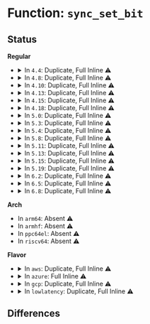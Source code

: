 # Function: <code>sync_set_bit</code>

## Status
<b>Regular</b>
<ul>
<li>
<details>
<summary>In <code>4.4</code>: Duplicate, Full Inline ⚠️</summary>

**Collision:** Static Duplication

**Inline:** Full

**Transformation:** False

**Instances:**

```
In drivers/xen/events/events_2l.c (ffffffff814c9eb2)
Location: arch/x86/include/asm/sync_bitops.h:29
Inline: True
Inline callers:
  - drivers/xen/events/events_2l.c:evtchn_2l_set_pending
  - drivers/xen/events/events_2l.c:evtchn_2l_mask
  - drivers/xen/events/events_2l.c:evtchn_2l_unmask
```
```
In drivers/xen/events/events_fifo.c (ffffffff814ca819)
Location: arch/x86/include/asm/sync_bitops.h:29
Inline: True
Inline callers:
  - drivers/xen/events/events_fifo.c:evtchn_fifo_set_pending
  - drivers/xen/events/events_fifo.c:evtchn_fifo_mask
```
</details>
</li>
<li>
<details>
<summary>In <code>4.8</code>: Duplicate, Full Inline ⚠️</summary>

**Collision:** Static Duplication

**Inline:** Full

**Transformation:** False

**Instances:**

```
In drivers/xen/events/events_2l.c (ffffffff8151ae69)
Location: arch/x86/include/asm/sync_bitops.h:29
Inline: True
Inline callers:
  - drivers/xen/events/events_2l.c:evtchn_2l_unmask
  - drivers/xen/events/events_2l.c:evtchn_2l_mask
  - drivers/xen/events/events_2l.c:evtchn_2l_set_pending
```
```
In drivers/xen/events/events_fifo.c (ffffffff8151b409)
Location: arch/x86/include/asm/sync_bitops.h:29
Inline: True
Inline callers:
  - drivers/xen/events/events_fifo.c:evtchn_fifo_mask
  - drivers/xen/events/events_fifo.c:evtchn_fifo_set_pending
```
</details>
</li>
<li>
<details>
<summary>In <code>4.10</code>: Duplicate, Full Inline ⚠️</summary>

**Collision:** Static Duplication

**Inline:** Full

**Transformation:** False

**Instances:**

```
In drivers/xen/events/events_2l.c (ffffffff81547339)
Location: arch/x86/include/asm/sync_bitops.h:29
Inline: True
Inline callers:
  - drivers/xen/events/events_2l.c:evtchn_2l_unmask
  - drivers/xen/events/events_2l.c:evtchn_2l_mask
  - drivers/xen/events/events_2l.c:evtchn_2l_set_pending
```
```
In drivers/xen/events/events_fifo.c (ffffffff815478d9)
Location: arch/x86/include/asm/sync_bitops.h:29
Inline: True
Inline callers:
  - drivers/xen/events/events_fifo.c:evtchn_fifo_mask
  - drivers/xen/events/events_fifo.c:evtchn_fifo_set_pending
```
</details>
</li>
<li>
<details>
<summary>In <code>4.13</code>: Duplicate, Full Inline ⚠️</summary>

**Collision:** Static Duplication

**Inline:** Full

**Transformation:** False

**Instances:**

```
In drivers/xen/events/events_2l.c (ffffffff8155b10b)
Location: arch/x86/include/asm/sync_bitops.h:29
Inline: True
Inline callers:
  - drivers/xen/events/events_2l.c:evtchn_2l_unmask
  - drivers/xen/events/events_2l.c:evtchn_2l_mask
  - drivers/xen/events/events_2l.c:evtchn_2l_set_pending
```
```
In drivers/xen/events/events_fifo.c (ffffffff8155b689)
Location: arch/x86/include/asm/sync_bitops.h:29
Inline: True
Inline callers:
  - drivers/xen/events/events_fifo.c:evtchn_fifo_mask
  - drivers/xen/events/events_fifo.c:evtchn_fifo_set_pending
```
</details>
</li>
<li>
<details>
<summary>In <code>4.15</code>: Duplicate, Full Inline ⚠️</summary>

**Collision:** Static Duplication

**Inline:** Full

**Transformation:** False

**Instances:**

```
In drivers/xen/events/events_2l.c (ffffffff815bf43b)
Location: arch/x86/include/asm/sync_bitops.h:30
Inline: True
Inline callers:
  - drivers/xen/events/events_2l.c:evtchn_2l_unmask
  - drivers/xen/events/events_2l.c:evtchn_2l_mask
  - drivers/xen/events/events_2l.c:evtchn_2l_set_pending
```
```
In drivers/xen/events/events_fifo.c (ffffffff815bf9b9)
Location: arch/x86/include/asm/sync_bitops.h:30
Inline: True
Inline callers:
  - drivers/xen/events/events_fifo.c:evtchn_fifo_mask
  - drivers/xen/events/events_fifo.c:evtchn_fifo_set_pending
```
</details>
</li>
<li>
<details>
<summary>In <code>4.18</code>: Duplicate, Full Inline ⚠️</summary>

**Collision:** Static Duplication

**Inline:** Full

**Transformation:** False

**Instances:**

```
In drivers/xen/events/events_2l.c (ffffffff815f7b1b)
Location: arch/x86/include/asm/sync_bitops.h:30
Inline: True
Inline callers:
  - drivers/xen/events/events_2l.c:evtchn_2l_unmask
  - drivers/xen/events/events_2l.c:evtchn_2l_mask
  - drivers/xen/events/events_2l.c:evtchn_2l_set_pending
```
```
In drivers/xen/events/events_fifo.c (ffffffff815f80a9)
Location: arch/x86/include/asm/sync_bitops.h:30
Inline: True
Inline callers:
  - drivers/xen/events/events_fifo.c:evtchn_fifo_mask
  - drivers/xen/events/events_fifo.c:evtchn_fifo_set_pending
```
</details>
</li>
<li>
<details>
<summary>In <code>5.0</code>: Duplicate, Full Inline ⚠️</summary>

**Collision:** Static Duplication

**Inline:** Full

**Transformation:** False

**Instances:**

```
In drivers/xen/events/events_2l.c (ffffffff81612bf6)
Location: arch/x86/include/asm/sync_bitops.h:30
Inline: True
Inline callers:
  - drivers/xen/events/events_2l.c:evtchn_2l_unmask
  - drivers/xen/events/events_2l.c:evtchn_2l_mask
  - drivers/xen/events/events_2l.c:evtchn_2l_set_pending
```
```
In drivers/xen/events/events_fifo.c (ffffffff81613169)
Location: arch/x86/include/asm/sync_bitops.h:30
Inline: True
Inline callers:
  - drivers/xen/events/events_fifo.c:evtchn_fifo_mask
  - drivers/xen/events/events_fifo.c:evtchn_fifo_set_pending
```
</details>
</li>
<li>
<details>
<summary>In <code>5.3</code>: Duplicate, Full Inline ⚠️</summary>

**Collision:** Static Duplication

**Inline:** Full

**Transformation:** False

**Instances:**

```
In drivers/xen/events/events_2l.c (ffffffff81646a1b)
Location: arch/x86/include/asm/sync_bitops.h:32
Inline: True
Inline callers:
  - drivers/xen/events/events_2l.c:evtchn_2l_unmask
  - drivers/xen/events/events_2l.c:evtchn_2l_mask
  - drivers/xen/events/events_2l.c:evtchn_2l_set_pending
```
```
In drivers/xen/events/events_fifo.c (ffffffff81646f79)
Location: arch/x86/include/asm/sync_bitops.h:32
Inline: True
Inline callers:
  - drivers/xen/events/events_fifo.c:evtchn_fifo_mask
  - drivers/xen/events/events_fifo.c:evtchn_fifo_set_pending
```
</details>
</li>
<li>
<details>
<summary>In <code>5.4</code>: Duplicate, Full Inline ⚠️</summary>

**Collision:** Static Duplication

**Inline:** Full

**Transformation:** False

**Instances:**

```
In drivers/xen/events/events_2l.c (ffffffff81668ebb)
Location: arch/x86/include/asm/sync_bitops.h:32
Inline: True
Inline callers:
  - drivers/xen/events/events_2l.c:evtchn_2l_unmask
  - drivers/xen/events/events_2l.c:evtchn_2l_mask
  - drivers/xen/events/events_2l.c:evtchn_2l_set_pending
```
```
In drivers/xen/events/events_fifo.c (ffffffff81669419)
Location: arch/x86/include/asm/sync_bitops.h:32
Inline: True
Inline callers:
  - drivers/xen/events/events_fifo.c:evtchn_fifo_mask
  - drivers/xen/events/events_fifo.c:evtchn_fifo_set_pending
```
</details>
</li>
<li>
<details>
<summary>In <code>5.8</code>: Duplicate, Full Inline ⚠️</summary>

**Collision:** Static Duplication

**Inline:** Full

**Transformation:** False

**Instances:**

```
In drivers/xen/events/events_2l.c (ffffffff81718f8b)
Location: arch/x86/include/asm/sync_bitops.h:32
Inline: True
Inline callers:
  - drivers/xen/events/events_2l.c:evtchn_2l_unmask
  - drivers/xen/events/events_2l.c:evtchn_2l_mask
  - drivers/xen/events/events_2l.c:evtchn_2l_set_pending
```
```
In drivers/xen/events/events_fifo.c (ffffffff81719519)
Location: arch/x86/include/asm/sync_bitops.h:32
Inline: True
Inline callers:
  - drivers/xen/events/events_fifo.c:evtchn_fifo_mask
  - drivers/xen/events/events_fifo.c:evtchn_fifo_set_pending
```
</details>
</li>
<li>
<details>
<summary>In <code>5.11</code>: Duplicate, Full Inline ⚠️</summary>

**Collision:** Static Duplication

**Inline:** Full

**Transformation:** False

**Instances:**

```
In drivers/xen/events/events_2l.c (ffffffff817364fb)
Location: arch/x86/include/asm/sync_bitops.h:32
Inline: True
Inline callers:
  - drivers/xen/events/events_2l.c:evtchn_2l_unmask
  - drivers/xen/events/events_2l.c:evtchn_2l_mask
  - drivers/xen/events/events_2l.c:evtchn_2l_set_pending
```
```
In drivers/xen/events/events_fifo.c (ffffffff817366c9)
Location: arch/x86/include/asm/sync_bitops.h:32
Inline: True
Inline callers:
  - drivers/xen/events/events_fifo.c:evtchn_fifo_mask
  - drivers/xen/events/events_fifo.c:evtchn_fifo_set_pending
```
</details>
</li>
<li>
<details>
<summary>In <code>5.13</code>: Duplicate, Full Inline ⚠️</summary>

**Collision:** Static Duplication

**Inline:** Full

**Transformation:** False

**Instances:**

```
In drivers/xen/events/events_2l.c (ffffffff81719f3b)
Location: arch/x86/include/asm/sync_bitops.h:32
Inline: True
Inline callers:
  - drivers/xen/events/events_2l.c:evtchn_2l_unmask
  - drivers/xen/events/events_2l.c:evtchn_2l_mask
  - drivers/xen/events/events_2l.c:evtchn_2l_set_pending
```
```
In drivers/xen/events/events_fifo.c (ffffffff8171a119)
Location: arch/x86/include/asm/sync_bitops.h:32
Inline: True
Inline callers:
  - drivers/xen/events/events_fifo.c:evtchn_fifo_mask
  - drivers/xen/events/events_fifo.c:evtchn_fifo_set_pending
```
</details>
</li>
<li>
<details>
<summary>In <code>5.15</code>: Duplicate, Full Inline ⚠️</summary>

**Collision:** Static Duplication

**Inline:** Full

**Transformation:** False

**Instances:**

```
In drivers/xen/events/events_2l.c (ffffffff8179839b)
Location: arch/x86/include/asm/sync_bitops.h:32
Inline: True
Inline callers:
  - drivers/xen/events/events_2l.c:evtchn_2l_unmask
  - drivers/xen/events/events_2l.c:evtchn_2l_mask
  - drivers/xen/events/events_2l.c:evtchn_2l_set_pending
```
```
In drivers/xen/events/events_fifo.c (ffffffff81798716)
Location: arch/x86/include/asm/sync_bitops.h:32
Inline: True
Inline callers:
  - drivers/xen/events/events_fifo.c:evtchn_fifo_mask
  - drivers/xen/events/events_fifo.c:evtchn_fifo_set_pending
```
</details>
</li>
<li>
<details>
<summary>In <code>5.19</code>: Duplicate, Full Inline ⚠️</summary>

**Collision:** Static Duplication

**Inline:** Full

**Transformation:** False

**Instances:**

```
In drivers/xen/events/events_2l.c (ffffffff818d10fc)
Location: arch/x86/include/asm/sync_bitops.h:32
Inline: True
Inline callers:
  - drivers/xen/events/events_2l.c:evtchn_2l_unmask
  - drivers/xen/events/events_2l.c:evtchn_2l_mask
  - drivers/xen/events/events_2l.c:evtchn_2l_set_pending
```
```
In drivers/xen/events/events_fifo.c (ffffffff818d1866)
Location: arch/x86/include/asm/sync_bitops.h:32
Inline: True
Inline callers:
  - drivers/xen/events/events_fifo.c:evtchn_fifo_mask
  - drivers/xen/events/events_fifo.c:evtchn_fifo_set_pending
```
</details>
</li>
<li>
<details>
<summary>In <code>6.2</code>: Duplicate, Full Inline ⚠️</summary>

**Collision:** Static Duplication

**Inline:** Full

**Transformation:** False

**Instances:**

```
In drivers/xen/events/events_2l.c (ffffffff81a22a10)
Location: arch/x86/include/asm/sync_bitops.h:32
Inline: True
Inline callers:
  - drivers/xen/events/events_2l.c:evtchn_2l_unmask
  - drivers/xen/events/events_2l.c:evtchn_2l_mask
  - drivers/xen/events/events_2l.c:evtchn_2l_set_pending
```
```
In drivers/xen/events/events_fifo.c (ffffffff81a23626)
Location: arch/x86/include/asm/sync_bitops.h:32
Inline: True
Inline callers:
  - drivers/xen/events/events_fifo.c:evtchn_fifo_mask
  - drivers/xen/events/events_fifo.c:evtchn_fifo_set_pending
```
</details>
</li>
<li>
<details>
<summary>In <code>6.5</code>: Duplicate, Full Inline ⚠️</summary>

**Collision:** Static Duplication

**Inline:** Full

**Transformation:** False

**Instances:**

```
In drivers/xen/events/events_2l.c (ffffffff81a6bda0)
Location: arch/x86/include/asm/sync_bitops.h:32
Inline: True
Inline callers:
  - drivers/xen/events/events_2l.c:evtchn_2l_unmask
  - drivers/xen/events/events_2l.c:evtchn_2l_mask
  - drivers/xen/events/events_2l.c:evtchn_2l_set_pending
```
```
In drivers/xen/events/events_fifo.c (ffffffff81a6cad9)
Location: arch/x86/include/asm/sync_bitops.h:32
Inline: True
Inline callers:
  - drivers/xen/events/events_fifo.c:evtchn_fifo_mask
  - drivers/xen/events/events_fifo.c:evtchn_fifo_set_pending
```
</details>
</li>
<li>
<details>
<summary>In <code>6.8</code>: Duplicate, Full Inline ⚠️</summary>

**Collision:** Static Duplication

**Inline:** Full

**Transformation:** False

**Instances:**

```
In drivers/xen/events/events_2l.c (ffffffff81abde40)
Location: arch/x86/include/asm/sync_bitops.h:32
Inline: True
Inline callers:
  - drivers/xen/events/events_2l.c:evtchn_2l_unmask
  - drivers/xen/events/events_2l.c:evtchn_2l_mask
  - drivers/xen/events/events_2l.c:evtchn_2l_set_pending
```
```
In drivers/xen/events/events_fifo.c (ffffffff81abeb99)
Location: arch/x86/include/asm/sync_bitops.h:32
Inline: True
Inline callers:
  - drivers/xen/events/events_fifo.c:evtchn_fifo_mask
  - drivers/xen/events/events_fifo.c:evtchn_fifo_set_pending
```
</details>
</li>
</ul>
<b>Arch</b>
<ul>
<li>
In <code>arm64</code>: Absent ⚠️
</li>
<li>
In <code>armhf</code>: Absent ⚠️
</li>
<li>
In <code>ppc64el</code>: Absent ⚠️
</li>
<li>
In <code>riscv64</code>: Absent ⚠️
</li>
</ul>
<b>Flavor</b>
<ul>
<li>
<details>
<summary>In <code>aws</code>: Duplicate, Full Inline ⚠️</summary>

**Collision:** Static Duplication

**Inline:** Full

**Transformation:** False

**Instances:**

```
In drivers/xen/events/events_2l.c (ffffffff8162ed2b)
Location: arch/x86/include/asm/sync_bitops.h:32
Inline: True
Inline callers:
  - drivers/xen/events/events_2l.c:evtchn_2l_unmask
  - drivers/xen/events/events_2l.c:evtchn_2l_mask
  - drivers/xen/events/events_2l.c:evtchn_2l_set_pending
```
```
In drivers/xen/events/events_fifo.c (ffffffff8162f289)
Location: arch/x86/include/asm/sync_bitops.h:32
Inline: True
Inline callers:
  - drivers/xen/events/events_fifo.c:evtchn_fifo_mask
  - drivers/xen/events/events_fifo.c:evtchn_fifo_set_pending
```
</details>
</li>
<li>
<details>
<summary>In <code>azure</code>: Full Inline ⚠️</summary>

**Collision:** Unique Static

**Inline:** Full

**Transformation:** False

**Instances:**

```
In drivers/hv/channel.c (ffffffff81850dd3)
Location: arch/x86/include/asm/sync_bitops.h:32
Inline: True
```
</details>
</li>
<li>
<details>
<summary>In <code>gcp</code>: Duplicate, Full Inline ⚠️</summary>

**Collision:** Static Duplication

**Inline:** Full

**Transformation:** False

**Instances:**

```
In drivers/xen/events/events_2l.c (ffffffff8165ccfb)
Location: arch/x86/include/asm/sync_bitops.h:32
Inline: True
Inline callers:
  - drivers/xen/events/events_2l.c:evtchn_2l_unmask
  - drivers/xen/events/events_2l.c:evtchn_2l_mask
  - drivers/xen/events/events_2l.c:evtchn_2l_set_pending
```
```
In drivers/xen/events/events_fifo.c (ffffffff8165d259)
Location: arch/x86/include/asm/sync_bitops.h:32
Inline: True
Inline callers:
  - drivers/xen/events/events_fifo.c:evtchn_fifo_mask
  - drivers/xen/events/events_fifo.c:evtchn_fifo_set_pending
```
</details>
</li>
<li>
<details>
<summary>In <code>lowlatency</code>: Duplicate, Full Inline ⚠️</summary>

**Collision:** Static Duplication

**Inline:** Full

**Transformation:** False

**Instances:**

```
In drivers/xen/events/events_2l.c (ffffffff816772fb)
Location: arch/x86/include/asm/sync_bitops.h:32
Inline: True
Inline callers:
  - drivers/xen/events/events_2l.c:evtchn_2l_unmask
  - drivers/xen/events/events_2l.c:evtchn_2l_mask
  - drivers/xen/events/events_2l.c:evtchn_2l_set_pending
```
```
In drivers/xen/events/events_fifo.c (ffffffff81677869)
Location: arch/x86/include/asm/sync_bitops.h:32
Inline: True
Inline callers:
  - drivers/xen/events/events_fifo.c:evtchn_fifo_mask
  - drivers/xen/events/events_fifo.c:evtchn_fifo_set_pending
```
</details>
</li>
</ul>

## Differences
